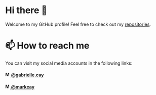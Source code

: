 
# Hi there 👋

<!--img title="Halloween background in flat design Free Vector" src="https://image.freepik.com/free-vector/halloween-background-flat-design_52683-43845.jpg" /-->

Welcome to my GitHub profile! Feel free to check out my [repositories](https://github.com/MarkCay?tab=repositories).

# 📫 How to reach me
You can visit my social media accounts in the following links:
#### [<img title="My Facebook profile" alt="My Facebook profile" height=15 width=15 src="https://static.xx.fbcdn.net/rsrc.php/yD/r/d4ZIVX-5C-b.ico" /> @gabrielle.cay](https://www.facebook.com/Gabrielle.Cay)
#### [<img title="My YouTube channel" alt="My YouTube channel" height=15 width=15 src="https://www.youtube.com/s/desktop/a90036ea/img/favicon.ico" /> @markcay](https://www.youtube.com/MarkCay)



<a style="display: none" title="Mark Cay's Most Used Languages" href="#https://github.com/MarkCay?tab=repositories"><img align="center" style="width: 100vw" src='#https://github-readme-stats.vercel.app/api/top-langs/?username=markcay&theme=light&bg_color=201E1E&text_color=ffffff&title_color=ffffff' /></a>
<a style="display: none" title="Mark Cay's GitHub Stats" href="#https://github.com/MarkCay?tab=repositories"><img align="center" style="width: 100vw" src='#https://github-readme-stats.vercel.app/api?username=markcay&&show_icons=true&title_color=ffffff&icon_color=6920b0&text_color=daf7dc&bg_color=201E1E&include_all_commits=true' /></a>

<!-- 🔭 I’m currently working at [Zerobstacle Technologies](https://zerobstacle.dev/)
<!--- 🌱 I love topicsin web development-->
<!-- 👯 I’m looking to collaborate on ...
- 🤔 I’m looking for help with ...
- 💬 Ask me about ...
- 📫 How to reach me: ...
- 😄 Pronouns: ...
- ⚡ Fun fact: ...-->
